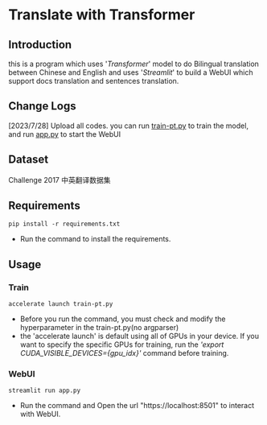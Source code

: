 # Translate with Transformer

## Introduction

this is a program which uses '*Transformer*' model to do Bilingual translation between Chinese and English
and uses '*Streamlit*' to build a WebUI which support docs translation and sentences translation.

## Change Logs
[2023/7/28] Upload all codes. you can run [train-pt.py](./train-pt.py) to train the model, and run [app.py](./app.py) to start the WebUI

## Dataset

Challenge 2017 中英翻译数据集

## Requirements
```shell
pip install -r requirements.txt
```
* Run the command to install the requirements.
## Usage

### Train 

```shell
accelerate launch train-pt.py
```

* Before you run the command, you must check and modify the hyperparameter in the train-pt.py(no argparser)
* the 'accelerate launch' is default using all of GPUs in your device. If you want to specify the specific GPUs for training, run the *'export CUDA_VISIBLE_DEVICES={gpu_idx}'* command before training.

### WebUI
```shell
streamlit run app.py
```

* Run the command and Open the url "https://localhost:8501" to interact with WebUI.

